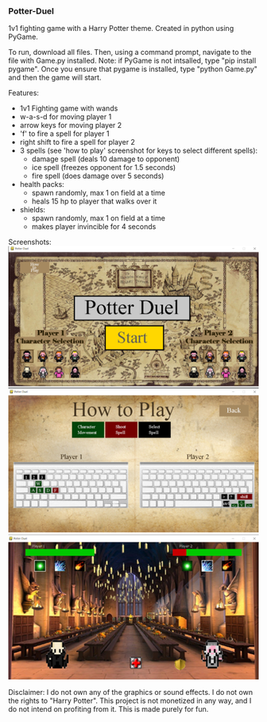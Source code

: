 ### Potter-Duel
1v1 fighting game with a Harry Potter theme. Created in python using PyGame. 

To run, download all files. Then, using a command prompt, navigate to the file with Game.py installed. Note: if PyGame is not intsalled, type "pip install pygame". Once you ensure that pygame is installed, type "python Game.py" and then the game will start.

Features:
- 1v1 Fighting game with wands
- w-a-s-d for moving player 1
- arrow keys for moving player 2
- 'f' to fire a spell for player 1
- right shift to fire a spell for player 2
- 3 spells (see 'how to play' screenshot for keys to select different spells):
  - damage spell (deals 10 damage to opponent)
  - ice spell (freezes opponent for 1.5 seconds)
  - fire spell (does damage over 5 seconds)
- health packs:
  - spawn randomly, max 1 on field at a time
  - heals 15 hp to player that walks over it
- shields:
  - spawn randomly, max 1 on field at a time
  - makes player invincible for 4 seconds

Screenshots: 
![](Screenshots/home.png)
![](Screenshots/howtoplay.png)
![](Screenshots/duel.png)

Disclaimer: I do not own any of the graphics or sound effects. I do not own the rights to "Harry Potter". This project is not monetized in any way, and I do not intend on profiting from it. This is made purely for fun.
